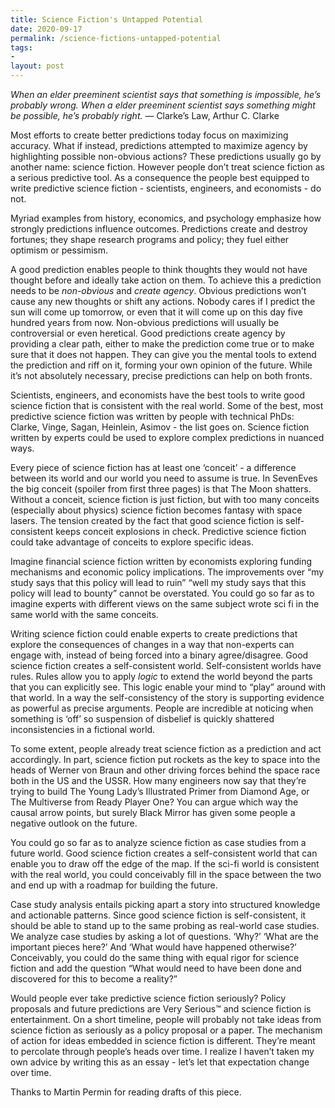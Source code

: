 ```yaml
---
title: Science Fiction's Untapped Potential
date: 2020-09-17
permalink: /science-fictions-untapped-potential
tags:
-
layout: post
---
```

*When an elder preeminent scientist says that something is impossible, he’s probably wrong. When a elder preeminent scientist says something might be possible, he’s probably right.*
— Clarke’s Law, Arthur C. Clarke

Most efforts to create better predictions today focus on maximizing accuracy. What if instead, predictions attempted to maximize agency by highlighting possible non-obvious actions? These predictions usually go by another name: science fiction.  However people don’t treat science fiction as a serious predictive tool. As a consequence the people best equipped to write predictive science fiction - scientists, engineers, and economists - do not.

Myriad examples from history, economics, and psychology emphasize how strongly predictions influence outcomes. Predictions create and destroy fortunes; they shape research programs and policy; they fuel either optimism or pessimism.

A good prediction enables people to think thoughts they would not have thought before and ideally take action on them. To achieve this a prediction needs to be *non-obvious* and *create agency*. Obvious predictions won’t cause any new thoughts or shift any actions. Nobody cares if I predict the sun will come up tomorrow, or even that it will come up on this day five hundred years from now. Non-obvious predictions will usually be controversial or even heretical.  Good predictions create agency by providing a clear path, either to make the prediction come true or to make sure that it does not happen. They can give you the mental tools to extend the prediction and riff on it, forming your own opinion of the future. While it’s not absolutely necessary, precise predictions can help on both fronts.

Scientists, engineers, and economists have the best tools to write good science fiction that is consistent with the real world. Some of the best, most predictive science fiction was written by people with technical PhDs: Clarke, Vinge, Sagan, Heinlein, Asimov - the list goes on. Science fiction written by experts could be used to explore complex predictions in nuanced ways.

Every piece of science fiction has at least one ‘conceit’ - a difference between its world and our world you need to assume is true. In SevenEves the big conceit (spoiler from first three pages) is that The Moon shatters. Without a conceit, science fiction is just fiction, but with too many conceits (especially about physics) science fiction becomes fantasy with space lasers. The tension created by the fact that good science fiction is self-consistent keeps conceit explosions in check.  Predictive science fiction could take advantage of conceits to explore specific ideas.

Imagine financial science fiction written by economists exploring funding mechanisms and economic policy implications. The improvements over “my study says that this policy will lead to ruin” “well my study says that this policy will lead to bounty” cannot be overstated.  You could go so far as to imagine experts with different views on the same subject wrote sci fi in the same world with the same conceits.

 Writing science fiction could enable experts to create predictions that explore the consequences of changes in a way that non-experts can engage with, instead of being forced into a binary agree/disagree.  Good science fiction creates a self-consistent world. Self-consistent worlds have rules. Rules allow you to apply *logic* to extend the world beyond the parts that you can explicitly see.  This logic enable your mind to “play” around with that world. In a way the self-consistency of the story is supporting evidence as powerful as precise arguments. People are incredible at noticing when something is ‘off’ so suspension of disbelief is quickly shattered inconsistencies in a fictional world.

To some extent, people already treat science fiction as a prediction and act accordingly. In part, science fiction put rockets as the key to space into the heads of Werner von Braun and other driving forces behind the space race both in the US and the USSR.  How many engineers now say that they’re trying to build The Young Lady’s Illustrated Primer from Diamond Age, or The Multiverse from Ready Player One? You can argue which way the causal arrow points, but surely Black Mirror has given some people a negative outlook on the future.

You could go so far as to analyze science fiction as case studies from a future world. Good science fiction creates a self-consistent world that can enable you to draw off the edge of the map. If the sci-fi world is consistent with the real world, you could conceivably fill in the space between the two and end up with a roadmap for building the future.

Case study analysis entails picking apart a story into structured knowledge and actionable patterns. Since good science fiction is self-consistent, it should be able to stand up to the same probing as real-world case studies.  We analyze case studies by asking a lot of questions. ‘Why?’ ‘What are the important pieces here?’ And ‘What would have happened otherwise?’  Conceivably, you could do the same thing with equal rigor for science fiction and add the question “What would need to have been done and discovered for this to become a reality?”

Would people ever take predictive science fiction seriously? Policy proposals and future predictions are Very Serious™ and science fiction is entertainment. On a short timeline, people will probably not take ideas from science fiction as seriously as a policy proposal or a paper. The mechanism of action for ideas embedded in science fiction is different. They’re meant to percolate through people’s heads over time.  I realize I haven’t taken my own advice by writing this as an essay - let’s let that expectation change over time.

Thanks to Martin Permin for reading drafts of this piece.

